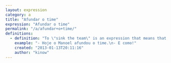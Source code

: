```yaml
---
layout: expression
category: a
title: "Afundar o time"
expression: "Afundar o time"
permalink: "/a/afundar+o+time/"
definitions:
  - definition: "To \"sink the team\" is an expression that means that someone or something caused a team to lose. Usually, the one that is found responsible for sinking the team is called \"[\u00e2ncora]\"."
    example: "- Hoje o Manoel afundou o time.\n- E como!"
    created: "2013-01-13T20:11:16"
    author: "kinow"
---
```

